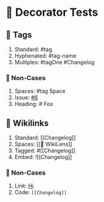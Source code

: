 # 💄 Decorator Tests

## 📛 Tags

1. Standard: #tag
1. Hyphenated: #tag-name
1. Mulitples: #tagOne #Changelog

### 🚫 Non-Cases

1. Spaces: #tag Space
1. Issue: [#6](https://github.com/lostintangent/wikilens/issues/6)
1. Heading: # Foo

## 🔗 Wikilinks

1. Standard: [[Changelog]]
1. Spaces: [[🔎 WikiLens]]
1. Tagged: #[[Changelog]]
1. Embed: ![[Changelog]]

### 🚫 Non-Cases

1. Link: [Hi](https://github.com/lostintangent/wikilens/issues/6)
1. Code: `[[Changelog]]`
